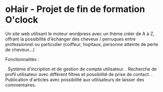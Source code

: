 # oHair - Projet de fin de formation O'clock

Un site web utilisant le moteur wordpress avec un thème créer de A à Z, offrant la possibilité d'échanger des cheveux / perruques entre professionnel ou particulier (coiffeur, hopitaux, personne atteinte de perte de cheveux...)

Fonctionnalités : 

  . Système d'incription et de gestion de compte utilisateur.
  . Recherche de profil utilisateur avec différent filtres et possibilité de prise de contact.
  . Publication d'articles avec possibilité aux utilisateurs de laisser des commentaires.
